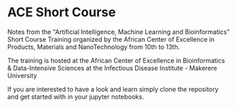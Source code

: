 # ACE Short Course

Notes from the "Artificial Intelligence, Machine Learning and Bioinformatics" Short Course Training organized by the African Center of Excellence in Products, Materials and NanoTechnology from 10th to 13th.

The training is hosted at the African Center of Excellence in Bioinformatics & Data-Intensive Sciences at the Infectious Disease Institute - Makerere University

If you are interested to have a look and learn simply clone the repository and get started with in your jupyter notebooks.


